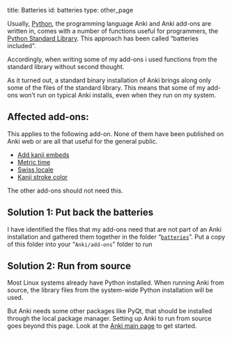 title: Batteries
id: batteries
type: other_page

Usually, [Python](http://python.org), the programming language Anki
and Anki add-ons are written in, comes with a number of functions
useful for programmers, the
[Python Standard Library](http://docs.python.org/2/library/). This
approach has been called “batteries included”.

Accordingly, when writing some of my add-ons i used functions from the
standard library without second thought.

As it turned out, a standard binary installation of Anki brings along
only some of the files of the standard library. This means that some
of my add-ons won’t run on typical Anki installs, even when they run
on my system.

## Affected add-ons:

This applies to the following add-on. None of them have been published
on Anki web or are all that useful for the general public.

* [Add kanji embeds](Add%20kanji%20embeds.html)
* [Metric time](Metric%20time.html)
* [Swiss locale](Swiss%20locale.html)
* [Kanji stroke color](Kanji%20stroke%20color.html)

The other add-ons should not need this.

## Solution 1: Put back the batteries

I have identified the files that my add-ons need that are not part of
an Anki installation and gathered them together in the folder
“[`batteries`](https://github.com/ospalh/anki-addons/tree/master/batteries)”. Put
a copy of this folder into your “`Anki/add-ons`” folder to run

## Solution 2: Run from source

Most Linux systems already have Python installed. When running Anki
from source, the library files from the system-wide Python
installation will be used.

But Anki needs some other packages like PyQt, that should be installed
through the local package manager. Setting up Anki to run from source
goes beyond this page. Look at the
[Anki main page](http://ankisrs.net/index.html#devel) to get started.
